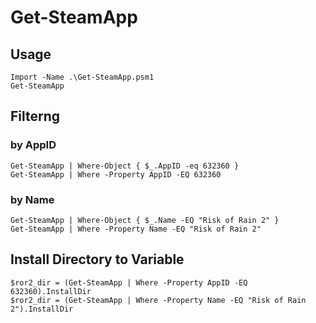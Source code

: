 # Get-SteamApp

## Usage
    Import -Name .\Get-SteamApp.psm1
    Get-SteamApp

## Filterng
### by AppID
    Get-SteamApp | Where-Object { $_.AppID -eq 632360 }
    Get-SteamApp | Where -Property AppID -EQ 632360
### by Name
    Get-SteamApp | Where-Object { $_.Name -EQ "Risk of Rain 2" }
    Get-SteamApp | Where -Property Name -EQ "Risk of Rain 2"

## Install Directory to Variable
    $ror2_dir = (Get-SteamApp | Where -Property AppID -EQ 632360).InstallDir
    $ror2_dir = (Get-SteamApp | Where -Property Name -EQ "Risk of Rain 2").InstallDir
